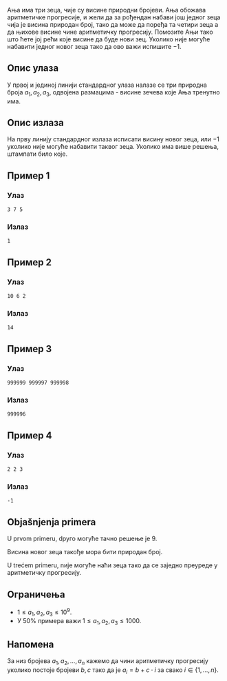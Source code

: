 Ања има три зеца, чије су висине природни бројеви. Ања обожава аритметичке прогресије, и жели да за рођендан набави још једног зеца чија је висина природан број, тако да може да поређа та четири зеца а да њихове висине чине аритметичку прогресију. Помозите Ањи тако што ћете јој рећи које висине да буде нови зец. Уколико није могуће набавити једног новог зеца тако да ово важи испишите $-1$.

## Опис улаза
У првој и јединој линији стандардног улаза налазе се три природна броја $a_1, a_2, a_3$, одвојена размацима - висине зечева које Ања тренутно има.

## Опис излаза
На прву линију стандардног излаза исписати висину новог зеца, или $-1$ уколико није могуће набавити таквог зеца. Уколико има више решења, штампати било које.

## Пример 1
### Улаз
```
3 7 5
```

### Излаз
```
1
```

## Пример 2
### Улаз
```
10 6 2
```

### Излаз
```
14
```

## Пример 3
### Улаз
```
999999 999997 999998
```

### Излаз
```
999996
```

## Пример 4
### Улаз

```
2 2 3
```

### Излаз
```
-1
```

## Objašnjenja primera
U prvom primeru, dруго могуће тачно решење је $9$.

Висина новог зеца такође мора бити природан број.

U trećem primeru, nије могуће наћи зеца тако да се заједно преуреде у аритметичку прогресију.

## Ограничења

* $1 \leq a_1, a_2, a_3 \leq 10^9$.
* У $50\%$ примера важи $1 \leq a_1, a_2, a_3 \leq 1000$.

## Напомена

За низ бројева $a_1, a_2, \ldots, a_n$ кажемо да чини аритметичку прогресију уколико постоје бројеви $b, c$ тако да је $a_i = b + c \cdot i$ за свако $i \in \{ 1, \ldots, n \}$.
